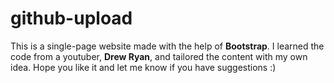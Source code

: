 # github-upload
This is a single-page website made with the help of **Bootstrap**. I learned the code from a youtuber, **Drew Ryan**, and tailored the content with my own idea. 
Hope you like it and let me know if you have suggestions :)
